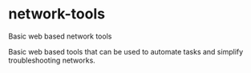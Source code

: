 # network-tools
Basic web based network tools

Basic web based tools that can be used to automate tasks and simplify troubleshooting networks.
